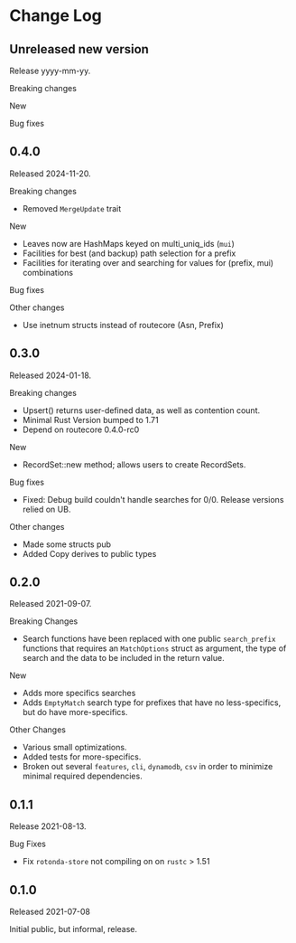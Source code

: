 # Change Log

## Unreleased new version

Release yyyy-mm-yy.

Breaking changes

New

Bug fixes

## 0.4.0

Released 2024-11-20.

Breaking changes

* Removed `MergeUpdate` trait

New

* Leaves now are HashMaps keyed on multi_uniq_ids (`mui`)
* Facilities for best (and backup) path selection for a prefix
* Facilities for iterating over and searching for values for (prefix, mui)
  combinations

Bug fixes

Other changes

* Use inetnum structs instead of routecore (Asn, Prefix)

## 0.3.0

Released 2024-01-18.

Breaking changes

* Upsert() returns user-defined data, as well as contention count.
* Minimal Rust Version bumped to 1.71
* Depend on routecore 0.4.0-rc0

New

* RecordSet::new method; allows users to create RecordSets.

Bug fixes

* Fixed: Debug build couldn't handle searches for 0/0. Release versions relied on UB.

Other changes

* Made some structs pub
* Added Copy derives to public types

## 0.2.0

Released 2021-09-07.

Breaking Changes

* Search functions have been replaced with one public `search_prefix` functions that requires
  an `MatchOptions` struct as argument, the type of search and the data to be included in the
  return value.

New

* Adds more specifics searches
* Adds `EmptyMatch` search type for prefixes that have no less-specifics, but do have
  more-specifics.

Other Changes

* Various small optimizations.
* Added tests for more-specifics.
* Broken out several `features`, `cli`, `dynamodb`, `csv` in order to minimize minimal required
  dependencies.

[more-specifics #4]: https://github.com/NLnetLabs/rotonda-store/pull/4

## 0.1.1

Release 2021-08-13.

Bug Fixes

* Fix `rotonda-store` not compiling on on `rustc` > 1.51

## 0.1.0

Released 2021-07-08

Initial public, but informal, release.
